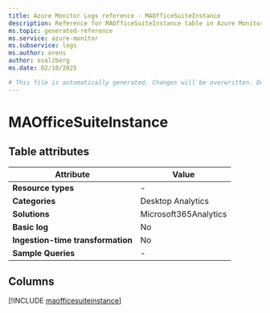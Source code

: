 ```yaml
---
title: Azure Monitor Logs reference - MAOfficeSuiteInstance
description: Reference for MAOfficeSuiteInstance table in Azure Monitor Logs.
ms.topic: generated-reference
ms.service: azure-monitor
ms.subservice: logs
ms.author: orens
author: osalzberg
ms.date: 02/18/2025

# This file is automatically generated. Changes will be overwritten. Do not change this file directly.
---
```


# MAOfficeSuiteInstance




## Table attributes

|Attribute|Value|
|---|---|
|**Resource types**|-|
|**Categories**|Desktop Analytics|
|**Solutions**| Microsoft365Analytics|
|**Basic log**|No|
|**Ingestion-time transformation**|No|
|**Sample Queries**|-|



## Columns
  
[!INCLUDE [maofficesuiteinstance](~/reusable-content/ce-skilling/azure/includes/azure-monitor/reference/tables/maofficesuiteinstance-include.md)]
